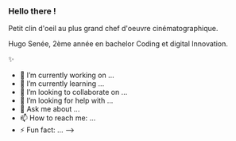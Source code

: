 ### Hello there !
Petit clin d'oeil au plus grand chef d'oeuvre cinématographique.

Hugo Senée, 2ème année en bachelor Coding et digital Innovation.

:sparkles:


- 🔭 I’m currently working on ...
- 🌱 I’m currently learning ...
- 👯 I’m looking to collaborate on ...
- 🤔 I’m looking for help with ...
- 💬 Ask me about ...
- 📫 How to reach me: ...
- ⚡ Fun fact: ...
-->
